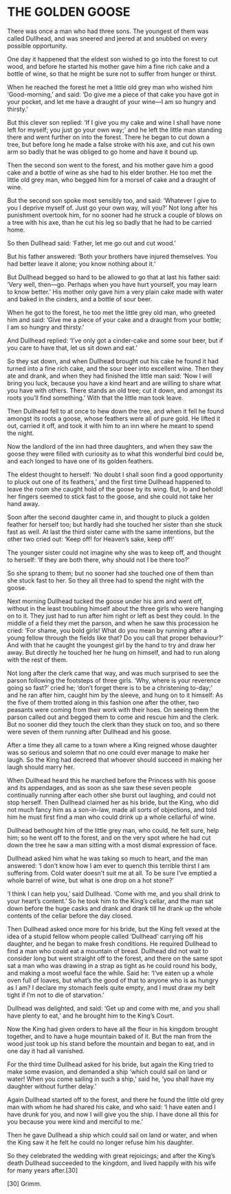 # THE GOLDEN GOOSE


There was once a man who had three sons. The youngest of them was
called Dullhead, and was sneered and jeered at and snubbed on every
possible opportunity.

One day it happened that the eldest son wished to go into the forest to
cut wood, and before he started his mother gave him a fine rich cake
and a bottle of wine, so that he might be sure not to suffer from
hunger or thirst.

When he reached the forest he met a little old grey man who wished him
‘Good-morning,’ and said: ‘Do give me a piece of that cake you have got
in your pocket, and let me have a draught of your wine—I am so hungry
and thirsty.’

But this clever son replied: ‘If I give you my cake and wine I shall
have none left for myself; you just go your own way;’ and he left the
little man standing there and went further on into the forest. There he
began to cut down a tree, but before long he made a false stroke with
his axe, and cut his own arm so badly that he was obliged to go home
and have it bound up.

Then the second son went to the forest, and his mother gave him a good
cake and a bottle of wine as she had to his elder brother. He too met
the little old grey man, who begged him for a morsel of cake and a
draught of wine.

But the second son spoke most sensibly too, and said: ‘Whatever I give
to you I deprive myself of. Just go your own way, will you?’ Not long
after his punishment overtook him, for no sooner had he struck a couple
of blows on a tree with his axe, than he cut his leg so badly that he
had to be carried home.

So then Dullhead said: ‘Father, let me go out and cut wood.’

But his father answered: ‘Both your brothers have injured themselves.
You had better leave it alone; you know nothing about it.’

But Dullhead begged so hard to be allowed to go that at last his father
said: ‘Very well, then—go. Perhaps when you have hurt yourself, you may
learn to know better.’ His mother only gave him a very plain cake made
with water and baked in the cinders, and a bottle of sour beer.

When he got to the forest, he too met the little grey old man, who
greeted him and said: ‘Give me a piece of your cake and a draught from
your bottle; I am so hungry and thirsty.’

And Dullhead replied: ‘I’ve only got a cinder-cake and some sour beer,
but if you care to have that, let us sit down and eat.’

So they sat down, and when Dullhead brought out his cake he found it
had turned into a fine rich cake, and the sour beer into excellent
wine. Then they ate and drank, and when they had finished the little
man said: ‘Now I will bring you luck, because you have a kind heart and
are willing to share what you have with others. There stands an old
tree; cut it down, and amongst its roots you’ll find something.’ With
that the little man took leave.

Then Dullhead fell to at once to hew down the tree, and when it fell he
found amongst its roots a goose, whose feathers were all of pure gold.
He lifted it out, carried it off, and took it with him to an inn where
he meant to spend the night.

Now the landlord of the inn had three daughters, and when they saw the
goose they were filled with curiosity as to what this wonderful bird
could be, and each longed to have one of its golden feathers.

The eldest thought to herself: ‘No doubt I shall soon find a good
opportunity to pluck out one of its feathers,’ and the first time
Dullhead happened to leave the room she caught hold of the goose by its
wing. But, lo and behold! her fingers seemed to stick fast to the
goose, and she could not take her hand away.

Soon after the second daughter came in, and thought to pluck a golden
feather for herself too; but hardly had she touched her sister than she
stuck fast as well. At last the third sister came with the same
intentions, but the other two cried out: ‘Keep off! for Heaven’s sake,
keep off!’

The younger sister could not imagine why she was to keep off, and
thought to herself: ‘If they are both there, why should not I be there
too?’

So she sprang to them; but no sooner had she touched one of them than
she stuck fast to her. So they all three had to spend the night with
the goose.

Next morning Dullhead tucked the goose under his arm and went off,
without in the least troubling himself about the three girls who were
hanging on to it. They just had to run after him right or left as best
they could. In the middle of a field they met the parson, and when he
saw this procession he cried: ‘For shame, you bold girls! What do you
mean by running after a young fellow through the fields like that? Do
you call that proper behaviour?’ And with that he caught the youngest
girl by the hand to try and draw her away. But directly he touched her
he hung on himself, and had to run along with the rest of them.

Not long after the clerk came that way, and was much surprised to see
the parson following the footsteps of three girls. ‘Why, where is your
reverence going so fast?’ cried he; ‘don’t forget there is to be a
christening to-day;’ and he ran after him, caught him by the sleeve,
and hung on to it himself: As the five of them trotted along in this
fashion one after the other, two peasants were coming from their work
with their hoes. On seeing them the parson called out and begged them
to come and rescue him and the clerk. But no sooner did they touch the
clerk than they stuck on too, and so there were seven of them running
after Dullhead and his goose.

After a time they all came to a town where a King reigned whose
daughter was so serious and solemn that no one could ever manage to
make her laugh. So the King had decreed that whoever should succeed in
making her laugh should marry her.

When Dullhead heard this he marched before the Princess with his goose
and its appendages, and as soon as she saw these seven people
continually running after each other she burst out laughing, and could
not stop herself. Then Dullhead claimed her as his bride, but the King,
who did not much fancy him as a son-in-law, made all sorts of
objections, and told him he must first find a man who could drink up a
whole cellarful of wine.

Dullhead bethought him of the little grey man, who could, he felt sure,
help him; so he went off to the forest, and on the very spot where he
had cut down the tree he saw a man sitting with a most dismal
expression of face.

Dullhead asked him what he was taking so much to heart, and the man
answered: ‘I don’t know how I am ever to quench this terrible thirst I
am suffering from. Cold water doesn’t suit me at all. To be sure I’ve
emptied a whole barrel of wine, but what is one drop on a hot stone?’

‘I think I can help you,’ said Dullhead. ‘Come with me, and you shall
drink to your heart’s content.’ So he took him to the King’s cellar,
and the man sat down before the huge casks and drank and drank till he
drank up the whole contents of the cellar before the day closed.

Then Dullhead asked once more for his bride, but the King felt vexed at
the idea of a stupid fellow whom people called ‘Dullhead’ carrying off
his daughter, and he began to make fresh conditions. He required
Dullhead to find a man who could eat a mountain of bread. Dullhead did
not wait to consider long but went straight off to the forest, and
there on the same spot sat a man who was drawing in a strap as tight as
he could round his body, and making a most woeful face the while. Said
he: ‘I’ve eaten up a whole oven full of loaves, but what’s the good of
that to anyone who is as hungry as I am? I declare my stomach feels
quite empty, and I must draw my belt tight if I’m not to die of
starvation.’

Dullhead was delighted, and said: ‘Get up and come with me, and you
shall have plenty to eat,’ and he brought him to the King’s Court.

Now the King had given orders to have all the flour in his kingdom
brought together, and to have a huge mountain baked of it. But the man
from the wood just took up his stand before the mountain and began to
eat, and in one day it had all vanished.

For the third time Dullhead asked for his bride, but again the King
tried to make some evasion, and demanded a ship ‘which could sail on
land or water! When you come sailing in such a ship,’ said he, ‘you
shall have my daughter without further delay.’

Again Dullhead started off to the forest, and there he found the little
old grey man with whom he had shared his cake, and who said: ‘I have
eaten and I have drunk for you, and now I will give you the ship. I
have done all this for you because you were kind and merciful to me.’

Then he gave Dullhead a ship which could sail on land or water, and
when the King saw it he felt he could no longer refuse him his
daughter.

So they celebrated the wedding with great rejoicings; and after the
King’s death Dullhead succeeded to the kingdom, and lived happily with
his wife for many years after.[30]

 [30] Grimm.

